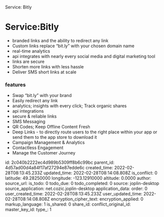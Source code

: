 Service: Bitly

# Service:Bitly

- branded links and the ability to redirect any link
- Custom links replace “bit.ly” with your chosen domain name
- real-time analytics
- api integrates with nearly every social media and digital marketing tool
- links are secure
- Shorten more links with less hassle
- Deliver SMS short links at scale

### features
- Swap “bit.ly” with your brand
- Easily redirect any link
- analytics; insights with every click; Track organic shares
- api integrations
- secure & reliable links
- SMS Messaging
- QR Codes; Keep Offline Content Fresh
- Deep Links -  to directly route users to the right place within your app or send them to the app store to download it
- Campaign Management & Analytics
- Contactless Engagement
- Manage the Customer Journey

id: 2c040b2222ec4d989b5309ff8b6c99bc
parent_id: 4d57ad00d4a84f17af27294e87edde6c
created_time: 2022-02-28T08:13:45.233Z
updated_time: 2022-02-28T08:14:08.808Z
is_conflict: 0
latitude: 49.28250000
longitude: -123.12910000
altitude: 0.0000
author: 
source_url: 
is_todo: 0
todo_due: 0
todo_completed: 0
source: joplin-desktop
source_application: net.cozic.joplin-desktop
application_data: 
order: 0
user_created_time: 2022-02-28T08:13:45.233Z
user_updated_time: 2022-02-28T08:14:08.808Z
encryption_cipher_text: 
encryption_applied: 0
markup_language: 1
is_shared: 0
share_id: 
conflict_original_id: 
master_key_id: 
type_: 1